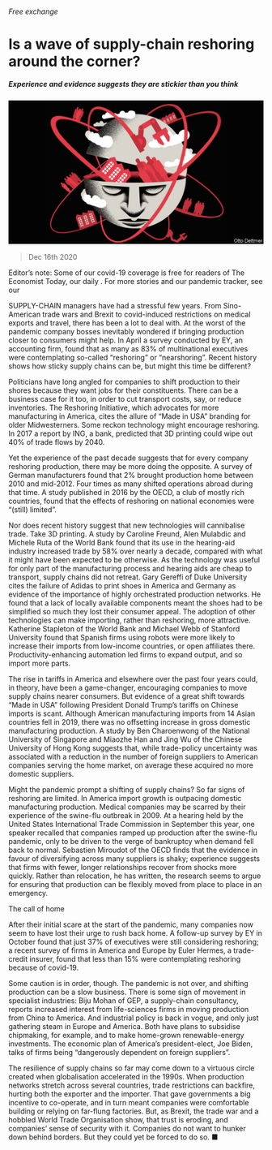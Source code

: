 ###### Free exchange

# Is a wave of supply-chain reshoring around the corner? 

##### Experience and evidence suggests they are stickier than you think 

![image](images/20201219_FND000_0.jpg) 

> Dec 16th 2020 


Editor’s note: Some of our covid-19 coverage is free for readers of The Economist Today, our daily . For more stories and our pandemic tracker, see our 


SUPPLY-CHAIN managers have had a stressful few years. From Sino-American trade wars and Brexit to covid-induced restrictions on medical exports and travel, there has been a lot to deal with. At the worst of the pandemic company bosses inevitably wondered if bringing production closer to consumers might help. In April a survey conducted by EY, an accounting firm, found that as many as 83% of multinational executives were contemplating so-called “reshoring” or “nearshoring”. Recent history shows how sticky supply chains can be, but might this time be different?


Politicians have long angled for companies to shift production to their shores because they want jobs for their constituents. There can be a business case for it too, in order to cut transport costs, say, or reduce inventories. The Reshoring Initiative, which advocates for more manufacturing in America, cites the allure of “Made in USA” branding for older Midwesterners. Some reckon technology might encourage reshoring. In 2017 a report by ING, a bank, predicted that 3D printing could wipe out 40% of trade flows by 2040.



Yet the experience of the past decade suggests that for every company reshoring production, there may be more doing the opposite. A survey of German manufacturers found that 2% brought production home between 2010 and mid-2012. Four times as many shifted operations abroad during that time. A study published in 2016 by the OECD, a club of mostly rich countries, found that the effects of reshoring on national economies were “(still) limited”.


Nor does recent history suggest that new technologies will cannibalise trade. Take 3D printing. A study by Caroline Freund, Alen Mulabdic and Michele Ruta of the World Bank found that its use in the hearing-aid industry increased trade by 58% over nearly a decade, compared with what it might have been expected to be otherwise. As the technology was useful for only part of the manufacturing process and hearing aids are cheap to transport, supply chains did not retreat. Gary Gereffi of Duke University cites the failure of Adidas to print shoes in America and Germany as evidence of the importance of highly orchestrated production networks. He found that a lack of locally available components meant the shoes had to be simplified so much they lost their consumer appeal. The adoption of other technologies can make importing, rather than reshoring, more attractive. Katherine Stapleton of the World Bank and Michael Webb of Stanford University found that Spanish firms using robots were more likely to increase their imports from low-income countries, or open affiliates there. Productivity-enhancing automation led firms to expand output, and so import more parts.


The rise in tariffs in America and elsewhere over the past four years could, in theory, have been a game-changer, encouraging companies to move supply chains nearer consumers. But evidence of a great shift towards “Made in USA” following President Donald Trump’s tariffs on Chinese imports is scant. Although American manufacturing imports from 14 Asian countries fell in 2019, there was no offsetting increase in gross domestic manufacturing production. A study by Ben Charoenwong of the National University of Singapore and Miaozhe Han and Jing Wu of the Chinese University of Hong Kong suggests that, while trade-policy uncertainty was associated with a reduction in the number of foreign suppliers to American companies serving the home market, on average these acquired no more domestic suppliers.


Might the pandemic prompt a shifting of supply chains? So far signs of reshoring are limited. In America import growth is outpacing domestic manufacturing production. Medical companies may be scarred by their experience of the swine-flu outbreak in 2009. At a hearing held by the United States International Trade Commission in September this year, one speaker recalled that companies ramped up production after the swine-flu pandemic, only to be driven to the verge of bankruptcy when demand fell back to normal. Sebastien Miroudot of the OECD finds that the evidence in favour of diversifying across many suppliers is shaky; experience suggests that firms with fewer, longer relationships recover from shocks more quickly. Rather than relocation, he has written, the research seems to argue for ensuring that production can be flexibly moved from place to place in an emergency.

The call of home


After their initial scare at the start of the pandemic, many companies now seem to have lost their urge to rush back home. A follow-up survey by EY in October found that just 37% of executives were still considering reshoring; a recent survey of firms in America and Europe by Euler Hermes, a trade-credit insurer, found that less than 15% were contemplating reshoring because of covid-19.


Some caution is in order, though. The pandemic is not over, and shifting production can be a slow business. There is some sign of movement in specialist industries: Biju Mohan of GEP, a supply-chain consultancy, reports increased interest from life-sciences firms in moving production from China to America. And industrial policy is back in vogue, and only just gathering steam in Europe and America. Both have plans to subsidise chipmaking, for example, and to make home-grown renewable-energy investments. The economic plan of America’s president-elect, Joe Biden, talks of firms being “dangerously dependent on foreign suppliers”.


The resilience of supply chains so far may come down to a virtuous circle created when globalisation accelerated in the 1990s. When production networks stretch across several countries, trade restrictions can backfire, hurting both the exporter and the importer. That gave governments a big incentive to co-operate, and in turn meant companies were comfortable building or relying on far-flung factories. But, as Brexit, the trade war and a hobbled World Trade Organisation show, that trust is eroding, and companies’ sense of security with it. Companies do not want to hunker down behind borders. But they could yet be forced to do so. ■

